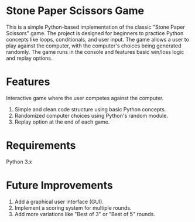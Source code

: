 # Stone Paper Scissors Game
This is a simple Python-based implementation of the classic "Stone Paper Scissors" game. The project is designed for beginners to practice Python concepts like loops, conditionals, and user input. The game allows a user to play against the computer, with the computer's choices being generated randomly. The game runs in the console and features basic win/loss logic and replay options.

# Features
Interactive game where the user competes against the computer.
1. Simple and clean code structure using basic Python concepts.
2. Randomized computer choices using Python's random module.
3. Replay option at the end of each game.

# Requirements
Python 3.x
# Future Improvements
1. Add a graphical user interface (GUI).
2. Implement a scoring system for multiple rounds.
3. Add more variations like "Best of 3" or "Best of 5" rounds.
